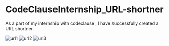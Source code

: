 # CodeClauseInternship_URL-shortner
As a part of my internship with codeclause , I have successfully created a URL shortner.


![url1](https://github.com/Bhargavi-y-r/CodeClauseInternship_URL-shortner/assets/141252081/60d32089-d584-4e2a-89be-26f3762778fe)
![url2](https://github.com/Bhargavi-y-r/CodeClauseInternship_URL-shortner/assets/141252081/9b86a815-b70a-4d2e-a498-1f6412a3150b)
![url3](https://github.com/Bhargavi-y-r/CodeClauseInternship_URL-shortner/assets/141252081/7150af7e-fc42-472a-ad2d-41390605b51d)

